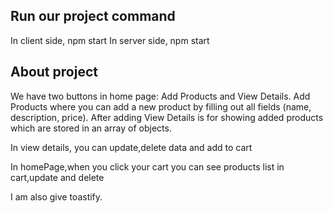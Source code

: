 ## Run our project command
In client side, npm start
In server side, npm start

## About project

We have two buttons in home page: Add Products and View Details.
Add Products where you can add a new product by filling out all fields (name, description, price). After adding
View Details is for showing added products which are stored in an array of objects.

In view details,
you can update,delete data and add to cart


In homePage,when you click your cart you can see products list in cart,update and delete

I am also give toastify.



